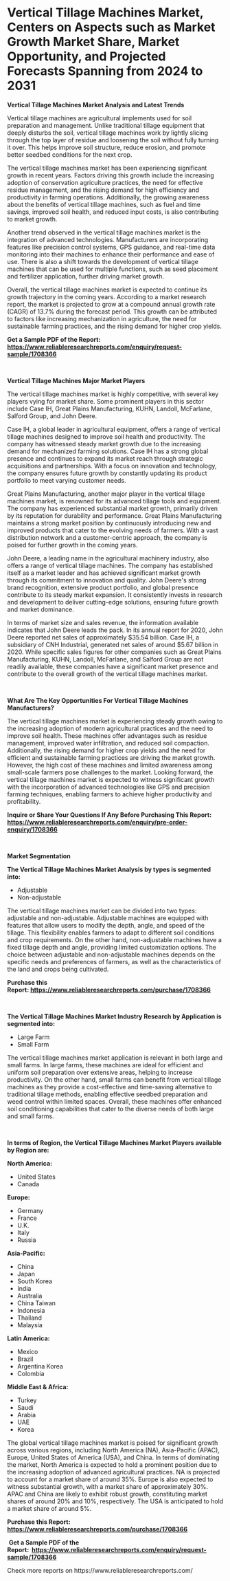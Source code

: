 <p><h1>Vertical Tillage Machines Market, Centers on Aspects such as Market Growth Market Share, Market Opportunity, and Projected Forecasts Spanning from 2024 to 2031</h1></p><p><strong>Vertical Tillage Machines Market Analysis and Latest Trends</strong></p>
<p><p>Vertical tillage machines are agricultural implements used for soil preparation and management. Unlike traditional tillage equipment that deeply disturbs the soil, vertical tillage machines work by lightly slicing through the top layer of residue and loosening the soil without fully turning it over. This helps improve soil structure, reduce erosion, and promote better seedbed conditions for the next crop.</p><p>The vertical tillage machines market has been experiencing significant growth in recent years. Factors driving this growth include the increasing adoption of conservation agriculture practices, the need for effective residue management, and the rising demand for high efficiency and productivity in farming operations. Additionally, the growing awareness about the benefits of vertical tillage machines, such as fuel and time savings, improved soil health, and reduced input costs, is also contributing to market growth.</p><p>Another trend observed in the vertical tillage machines market is the integration of advanced technologies. Manufacturers are incorporating features like precision control systems, GPS guidance, and real-time data monitoring into their machines to enhance their performance and ease of use. There is also a shift towards the development of vertical tillage machines that can be used for multiple functions, such as seed placement and fertilizer application, further driving market growth.</p><p>Overall, the vertical tillage machines market is expected to continue its growth trajectory in the coming years. According to a market research report, the market is projected to grow at a compound annual growth rate (CAGR) of 13.7% during the forecast period. This growth can be attributed to factors like increasing mechanization in agriculture, the need for sustainable farming practices, and the rising demand for higher crop yields.</p></p>
<p><strong>Get a Sample PDF of the Report:&nbsp; <a href="https://www.reliableresearchreports.com/enquiry/request-sample/1708366">https://www.reliableresearchreports.com/enquiry/request-sample/1708366</a></strong></p>
<p>&nbsp;</p>
<p><strong>Vertical Tillage Machines Major Market Players</strong></p>
<p><p>The vertical tillage machines market is highly competitive, with several key players vying for market share. Some prominent players in this sector include Case IH, Great Plains Manufacturing, KUHN, Landoll, McFarlane, Salford Group, and John Deere.</p><p>Case IH, a global leader in agricultural equipment, offers a range of vertical tillage machines designed to improve soil health and productivity. The company has witnessed steady market growth due to the increasing demand for mechanized farming solutions. Case IH has a strong global presence and continues to expand its market reach through strategic acquisitions and partnerships. With a focus on innovation and technology, the company ensures future growth by constantly updating its product portfolio to meet varying customer needs.</p><p>Great Plains Manufacturing, another major player in the vertical tillage machines market, is renowned for its advanced tillage tools and equipment. The company has experienced substantial market growth, primarily driven by its reputation for durability and performance. Great Plains Manufacturing maintains a strong market position by continuously introducing new and improved products that cater to the evolving needs of farmers. With a vast distribution network and a customer-centric approach, the company is poised for further growth in the coming years.</p><p>John Deere, a leading name in the agricultural machinery industry, also offers a range of vertical tillage machines. The company has established itself as a market leader and has achieved significant market growth through its commitment to innovation and quality. John Deere's strong brand recognition, extensive product portfolio, and global presence contribute to its steady market expansion. It consistently invests in research and development to deliver cutting-edge solutions, ensuring future growth and market dominance.</p><p>In terms of market size and sales revenue, the information available indicates that John Deere leads the pack. In its annual report for 2020, John Deere reported net sales of approximately $35.54 billion. Case IH, a subsidiary of CNH Industrial, generated net sales of around $5.67 billion in 2020. While specific sales figures for other companies such as Great Plains Manufacturing, KUHN, Landoll, McFarlane, and Salford Group are not readily available, these companies have a significant market presence and contribute to the overall growth of the vertical tillage machines market.</p></p>
<p>&nbsp;</p>
<p><strong>What Are The Key Opportunities For Vertical Tillage Machines Manufacturers?</strong></p>
<p><p>The vertical tillage machines market is experiencing steady growth owing to the increasing adoption of modern agricultural practices and the need to improve soil health. These machines offer advantages such as residue management, improved water infiltration, and reduced soil compaction. Additionally, the rising demand for higher crop yields and the need for efficient and sustainable farming practices are driving the market growth. However, the high cost of these machines and limited awareness among small-scale farmers pose challenges to the market. Looking forward, the vertical tillage machines market is expected to witness significant growth with the incorporation of advanced technologies like GPS and precision farming techniques, enabling farmers to achieve higher productivity and profitability.</p></p>
<p><strong>Inquire or Share Your Questions If Any Before Purchasing This Report: <a href="https://www.reliableresearchreports.com/enquiry/pre-order-enquiry/1708366">https://www.reliableresearchreports.com/enquiry/pre-order-enquiry/1708366</a></strong></p>
<p>&nbsp;</p>
<p><strong>Market Segmentation</strong></p>
<p><strong>The Vertical Tillage Machines Market Analysis by types is segmented into:</strong></p>
<p><ul><li>Adjustable</li><li>Non-adjustable</li></ul></p>
<p><p>The vertical tillage machines market can be divided into two types: adjustable and non-adjustable. Adjustable machines are equipped with features that allow users to modify the depth, angle, and speed of the tillage. This flexibility enables farmers to adapt to different soil conditions and crop requirements. On the other hand, non-adjustable machines have a fixed tillage depth and angle, providing limited customization options. The choice between adjustable and non-adjustable machines depends on the specific needs and preferences of farmers, as well as the characteristics of the land and crops being cultivated.</p></p>
<p><strong>Purchase this Report:&nbsp;<a href="https://www.reliableresearchreports.com/purchase/1708366">https://www.reliableresearchreports.com/purchase/1708366</a></strong></p>
<p>&nbsp;</p>
<p><strong>The Vertical Tillage Machines Market Industry Research by Application is segmented into:</strong></p>
<p><ul><li>Large Farm</li><li>Small Farm</li></ul></p>
<p><p>The vertical tillage machines market application is relevant in both large and small farms. In large farms, these machines are ideal for efficient and uniform soil preparation over extensive areas, helping to increase productivity. On the other hand, small farms can benefit from vertical tillage machines as they provide a cost-effective and time-saving alternative to traditional tillage methods, enabling effective seedbed preparation and weed control within limited spaces. Overall, these machines offer enhanced soil conditioning capabilities that cater to the diverse needs of both large and small farms.</p></p>
<p>&nbsp;</p>
<p><strong>In terms of Region, the Vertical Tillage Machines Market Players available by Region are:</strong></p>
<p>
    <p> <strong> North America: </strong>
        <ul>
            <li>United States</li>
            <li>Canada</li>
        </ul>
        </p> 
    <p> <strong> Europe: </strong>
        <ul>
            <li>Germany</li>
            <li>France</li>
            <li>U.K.</li>
            <li>Italy</li>
            <li>Russia</li>
        </ul>
        </p> 
    <p> <strong> Asia-Pacific: </strong>
        <ul>
            <li>China</li>
            <li>Japan</li>
            <li>South Korea</li>
            <li>India</li>
            <li>Australia</li>
            <li>China Taiwan</li>
            <li>Indonesia</li>
            <li>Thailand</li>
            <li>Malaysia</li>
        </ul>
        </p> 
    <p> <strong> Latin America: </strong>
        <ul>
            <li>Mexico</li>
            <li>Brazil</li>
            <li>Argentina Korea</li>
            <li>Colombia</li>
        </ul>
        </p> 
    <p> <strong> Middle East & Africa: </strong>
        <ul>
            <li>Turkey</li>
            <li>Saudi</li>
            <li>Arabia</li>
            <li>UAE</li>
            <li>Korea</li>
        </ul>
    </p>
    </p>
<p><p>The global vertical tillage machines market is poised for significant growth across various regions, including North America (NA), Asia-Pacific (APAC), Europe, United States of America (USA), and China. In terms of dominating the market, North America is expected to hold a prominent position due to the increasing adoption of advanced agricultural practices. NA is projected to account for a market share of around 35%. Europe is also expected to witness substantial growth, with a market share of approximately 30%. APAC and China are likely to exhibit robust growth, constituting market shares of around 20% and 10%, respectively. The USA is anticipated to hold a market share of around 5%.</p></p>
<p><strong>Purchase this Report: <a href="https://www.reliableresearchreports.com/purchase/1708366">https://www.reliableresearchreports.com/purchase/1708366</a></strong></p>
<p>&nbsp;<strong>Get a Sample PDF of the Report:&nbsp;&nbsp;<a href="https://www.reliableresearchreports.com/enquiry/request-sample/1708366">https://www.reliableresearchreports.com/enquiry/request-sample/1708366</a></strong></p>
<p><strong></strong></p>
<p>Check more reports on https://www.reliableresearchreports.com/</p>